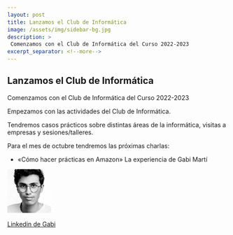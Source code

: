 ```yaml
---
layout: post
title: Lanzamos el Club de Informática
image: /assets/img/sidebar-bg.jpg
description: >
 Comenzamos con el Club de Informática del Curso 2022-2023
excerpt_separator: <!--more-->
---
```


## Lanzamos el Club de Informática
Comenzamos con el Club de Informática del Curso 2022-2023

<!--more-->

Empezamos con las actividades del Club de Informática.

Tendremos casos prácticos sobre distintas áreas de la informática, visitas a empresas y sesiones/talleres.

Para el mes de octubre tendremos las próximas charlas:

* «Cómo hacer prácticas en Amazon» La experiencia de Gabi Martí



<img
  src="/assets/img/blog/gabi.jpg"
  alt="Alt text"
  title="Optional title"
  style="min-height:15px; overflow:hidden; max-height:100px;">
  
 
 <a href="https://www.linkedin.com/in/fgabrielmarti/">Linkedin de Gabi</a>

